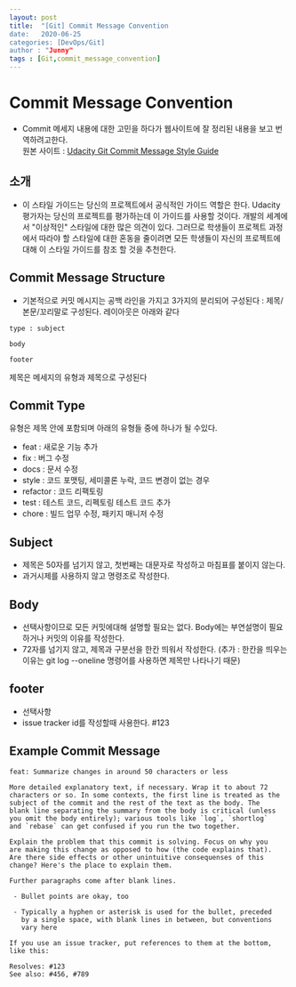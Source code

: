 ```yaml
---
layout: post
title:  "[Git] Commit Message Convention
date:   2020-06-25
categories: [DevOps/Git]
author : "Junny"
tags : [Git,commit_message_convention]
---
```

# Commit Message Convention
- Commit 메세지 내용에 대한 고민을 하다가 웹사이트에 잘 정리된 내용을 보고 번역하려고한다.<br>
원본 사이트 : [Udacity Git Commit Message Style Guide](https://udacity.github.io/git-styleguide/)

## 소개
- 이 스타일 가이드는 당신의 프로젝트에서 공식적인 가이드 역할은 한다. Udacity 평가자는 당신의 프로젝트를 평가하는데 이 가이드를 사용할 것이다. 개발의 세계에서 "이상적인" 스타일에 대한 많은 의견이 있다. 그러므로 학생들이 프로젝트 과정에서 따라야 할 스타일에 대한 혼동을 줄이려면 모든 학생들이 자신의 프로젝트에 대해 이 스타일 가이드를 참조 할 것을 추천한다.

## Commit Message Structure
- 기본적으로 커밋 메시지는 공백 라인을 가지고 3가지의 분리되어 구성된다 : 제목/본문/꼬리말로 구성된다. 레이아웃은 아래와 같다
```
type : subject

body

footer
```

제목은 메세지의 유형과 제목으로 구성된다
## Commit Type
유형은 제목 안에 포함되며 아래의 유형들 중에 하나가 될 수있다.
- feat : 새로운 기능 추가
- fix : 버그 수정
- docs : 문서 수정
- style : 코드 포맷팅, 세미콜론 누락, 코드 변경이 없는 경우
- refactor : 코드 리팩토링
- test : 테스트 코드, 리펙토링 테스트 코드 추가
- chore : 빌드 업무 수정, 패키지 매니저 수정

## Subject
- 제목은 50자를 넘기지 않고, 첫번째는 대문자로 작성하고 마침표를 붙이지 않는다.
- 과거시제를 사용하지 않고 명령조로 작성한다.

## Body
- 선택사항이므로 모든 커밋에대해 설명할 필요는 없다. Body에는 부연설명이 필요하거나 커밋의 이유를 작성한다.
- 72자를 넘기지 않고, 제목과 구분선을 한칸 띄워서 작성한다.
(추가 : 한칸을 띄우는 이유는 git log --oneline 명령어를 사용하면 제목만 나타나기 때문)

## footer
- 선택사항
- issue tracker id를 작성할때 사용한다. #123

## Example Commit Message
```
feat: Summarize changes in around 50 characters or less

More detailed explanatory text, if necessary. Wrap it to about 72
characters or so. In some contexts, the first line is treated as the
subject of the commit and the rest of the text as the body. The
blank line separating the summary from the body is critical (unless
you omit the body entirely); various tools like `log`, `shortlog`
and `rebase` can get confused if you run the two together.

Explain the problem that this commit is solving. Focus on why you
are making this change as opposed to how (the code explains that).
Are there side effects or other unintuitive consequenses of this
change? Here's the place to explain them.

Further paragraphs come after blank lines.

 - Bullet points are okay, too

 - Typically a hyphen or asterisk is used for the bullet, preceded
   by a single space, with blank lines in between, but conventions
   vary here

If you use an issue tracker, put references to them at the bottom,
like this:

Resolves: #123
See also: #456, #789
```